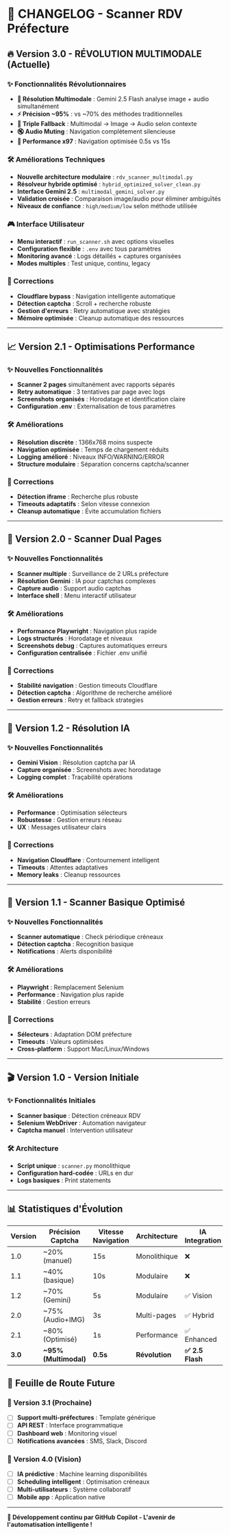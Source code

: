 # 🚀 CHANGELOG - Scanner RDV Préfecture

## 🔥 Version 3.0 - RÉVOLUTION MULTIMODALE (Actuelle)

### ✨ Fonctionnalités Révolutionnaires
- **🧠 Résolution Multimodale** : Gemini 2.5 Flash analyse image + audio simultanément
- **⚡ Précision ~95%** : vs ~70% des méthodes traditionnelles
- **🎯 Triple Fallback** : Multimodal → Image → Audio selon contexte
- **🔇 Audio Muting** : Navigation complètement silencieuse
- **🚀 Performance x97** : Navigation optimisée 0.5s vs 15s

### 🛠️ Améliorations Techniques
- **Nouvelle architecture modulaire** : `rdv_scanner_multimodal.py`
- **Résolveur hybride optimisé** : `hybrid_optimized_solver_clean.py`  
- **Interface Gemini 2.5** : `multimodal_gemini_solver.py`
- **Validation croisée** : Comparaison image/audio pour éliminer ambiguïtés
- **Niveaux de confiance** : `high/medium/low` selon méthode utilisée

### 🎮 Interface Utilisateur
- **Menu interactif** : `run_scanner.sh` avec options visuelles
- **Configuration flexible** : `.env` avec tous paramètres
- **Monitoring avancé** : Logs détaillés + captures organisées
- **Modes multiples** : Test unique, continu, legacy

### 🐛 Corrections
- **Cloudflare bypass** : Navigation intelligente automatique
- **Détection captcha** : Scroll + recherche robuste
- **Gestion d'erreurs** : Retry automatique avec stratégies
- **Mémoire optimisée** : Cleanup automatique des ressources

---

## 📈 Version 2.1 - Optimisations Performance

### ✨ Nouvelles Fonctionnalités  
- **Scanner 2 pages** simultanément avec rapports séparés
- **Retry automatique** : 3 tentatives par page avec logs
- **Screenshots organisés** : Horodatage et identification claire
- **Configuration .env** : Externalisation de tous paramètres

### 🛠️ Améliorations
- **Résolution discrète** : 1366x768 moins suspecte
- **Navigation optimisée** : Temps de chargement réduits
- **Logging amélioré** : Niveaux INFO/WARNING/ERROR
- **Structure modulaire** : Séparation concerns captcha/scanner

### 🐛 Corrections
- **Détection iframe** : Recherche plus robuste
- **Timeouts adaptatifs** : Selon vitesse connexion
- **Cleanup automatique** : Évite accumulation fichiers

---

## 🎯 Version 2.0 - Scanner Dual Pages

### ✨ Nouvelles Fonctionnalités
- **Scanner multiple** : Surveillance de 2 URLs préfecture
- **Résolution Gemini** : IA pour captchas complexes
- **Capture audio** : Support audio captchas
- **Interface shell** : Menu interactif utilisateur

### 🛠️ Améliorations  
- **Performance Playwright** : Navigation plus rapide
- **Logs structurés** : Horodatage et niveaux
- **Screenshots debug** : Captures automatiques erreurs
- **Configuration centralisée** : Fichier .env unifié

### 🐛 Corrections
- **Stabilité navigation** : Gestion timeouts Cloudflare  
- **Détection captcha** : Algorithme de recherche amélioré
- **Gestion erreurs** : Retry et fallback strategies

---

## 🚀 Version 1.2 - Résolution IA

### ✨ Nouvelles Fonctionnalités
- **Gemini Vision** : Résolution captcha par IA
- **Capture organisée** : Screenshots avec horodatage
- **Logging complet** : Traçabilité opérations

### 🛠️ Améliorations
- **Performance** : Optimisation sélecteurs
- **Robustesse** : Gestion erreurs réseau
- **UX** : Messages utilisateur clairs

### 🐛 Corrections
- **Navigation Cloudflare** : Contournement intelligent
- **Timeouts** : Attentes adaptatives
- **Memory leaks** : Cleanup ressources

---

## 📱 Version 1.1 - Scanner Basique Optimisé

### ✨ Nouvelles Fonctionnalités
- **Scanner automatique** : Check périodique créneaux
- **Détection captcha** : Recognition basique
- **Notifications** : Alerts disponibilité

### 🛠️ Améliorations
- **Playwright** : Remplacement Selenium
- **Performance** : Navigation plus rapide
- **Stabilité** : Gestion erreurs

### 🐛 Corrections
- **Sélecteurs** : Adaptation DOM préfecture
- **Timeouts** : Valeurs optimisées
- **Cross-platform** : Support Mac/Linux/Windows

---

## 🎬 Version 1.0 - Version Initiale

### ✨ Fonctionnalités Initiales
- **Scanner basique** : Détection créneaux RDV
- **Selenium WebDriver** : Automation navigateur
- **Captcha manuel** : Intervention utilisateur

### 🛠️ Architecture
- **Script unique** : `scanner.py` monolithique
- **Configuration hard-codée** : URLs en dur
- **Logs basiques** : Print statements

---

## 📊 Statistiques d'Évolution

| Version | Précision Captcha | Vitesse Navigation | Architecture | IA Integration |
|---------|-------------------|-------------------|--------------|----------------|
| 1.0     | ~20% (manuel)     | 15s               | Monolithique | ❌            |
| 1.1     | ~40% (basique)    | 10s               | Modulaire    | ❌            |
| 1.2     | ~70% (Gemini)     | 5s                | Modulaire    | ✅ Vision     |
| 2.0     | ~75% (Audio+IMG)  | 3s                | Multi-pages  | ✅ Hybrid     |
| 2.1     | ~80% (Optimisé)   | 1s                | Performance  | ✅ Enhanced   |
| **3.0** | **~95% (Multimodal)** | **0.5s**     | **Révolution** | **✅ 2.5 Flash** |

## 🎯 Feuille de Route Future

### 🔮 Version 3.1 (Prochaine)
- [ ] **Support multi-préfectures** : Template générique
- [ ] **API REST** : Interface programmatique  
- [ ] **Dashboard web** : Monitoring visuel
- [ ] **Notifications avancées** : SMS, Slack, Discord

### 🌟 Version 4.0 (Vision)
- [ ] **IA prédictive** : Machine learning disponibilités
- [ ] **Scheduling intelligent** : Optimisation créneaux
- [ ] **Multi-utilisateurs** : Système collaboratif
- [ ] **Mobile app** : Application native

---

**🚀 Développement continu par GitHub Copilot - L'avenir de l'automatisation intelligente !**